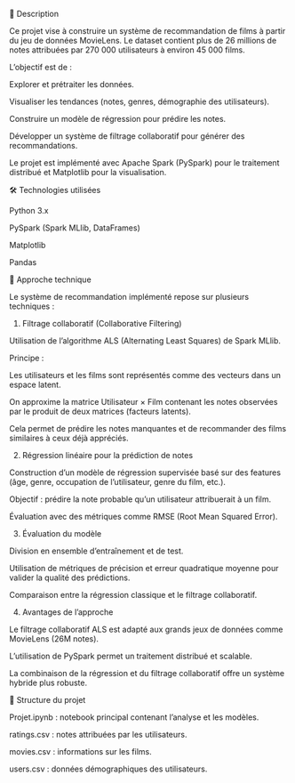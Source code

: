 📌 Description

Ce projet vise à construire un système de recommandation de films à partir du jeu de données MovieLens.
Le dataset contient plus de 26 millions de notes attribuées par 270 000 utilisateurs à environ 45 000 films.

L’objectif est de :

Explorer et prétraiter les données.

Visualiser les tendances (notes, genres, démographie des utilisateurs).

Construire un modèle de régression pour prédire les notes.

Développer un système de filtrage collaboratif pour générer des recommandations.

Le projet est implémenté avec Apache Spark (PySpark) pour le traitement distribué et Matplotlib pour la visualisation.

🛠️ Technologies utilisées

Python 3.x

PySpark (Spark MLlib, DataFrames)

Matplotlib

Pandas

🧠 Approche technique

Le système de recommandation implémenté repose sur plusieurs techniques :

1. Filtrage collaboratif (Collaborative Filtering)

Utilisation de l’algorithme ALS (Alternating Least Squares) de Spark MLlib.

Principe :

Les utilisateurs et les films sont représentés comme des vecteurs dans un espace latent.

On approxime la matrice Utilisateur × Film contenant les notes observées par le produit de deux matrices (facteurs latents).

Cela permet de prédire les notes manquantes et de recommander des films similaires à ceux déjà appréciés.

2. Régression linéaire pour la prédiction de notes

Construction d’un modèle de régression supervisée basé sur des features (âge, genre, occupation de l’utilisateur, genre du film, etc.).

Objectif : prédire la note probable qu’un utilisateur attribuerait à un film.

Évaluation avec des métriques comme RMSE (Root Mean Squared Error).

3. Évaluation du modèle

Division en ensemble d’entraînement et de test.

Utilisation de métriques de précision et erreur quadratique moyenne pour valider la qualité des prédictions.

Comparaison entre la régression classique et le filtrage collaboratif.

4. Avantages de l’approche

Le filtrage collaboratif ALS est adapté aux grands jeux de données comme MovieLens (26M notes).

L’utilisation de PySpark permet un traitement distribué et scalable.

La combinaison de la régression et du filtrage collaboratif offre un système hybride plus robuste.

📂 Structure du projet

Projet.ipynb : notebook principal contenant l’analyse et les modèles.

ratings.csv : notes attribuées par les utilisateurs.

movies.csv : informations sur les films.

users.csv : données démographiques des utilisateurs.
